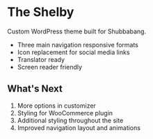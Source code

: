 The Shelby
===

Custom WordPress theme built for Shubbabang.

* Three main navigation responsive formats
* Icon replacement for social media links
* Translator ready
* Screen reader friendly

What's Next
-----------

1. More options in customizer
2. Styling for WooCommerce plugin
3. Additional styling throughout the site
4. Improved navigation layout and animations
